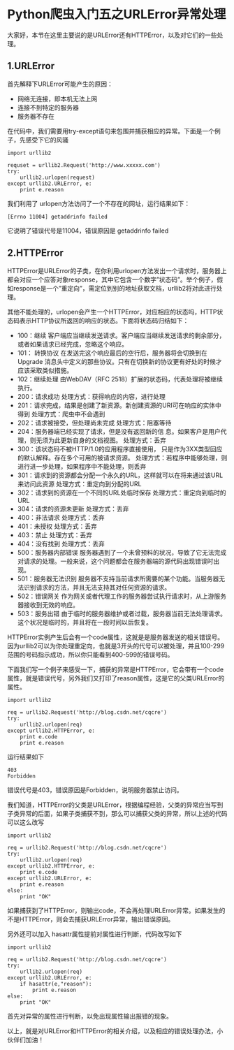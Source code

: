 # Python爬虫入门五之URLError异常处理

大家好，本节在这里主要说的是URLError还有HTTPError，以及对它们的一些处理。

## 1.URLError

首先解释下URLError可能产生的原因：

- 网络无连接，即本机无法上网
- 连接不到特定的服务器
- 服务器不存在

在代码中，我们需要用try-except语句来包围并捕获相应的异常。下面是一个例子，先感受下它的风骚

```
import urllib2

requset = urllib2.Request('http://www.xxxxx.com')
try:
    urllib2.urlopen(request)
except urllib2.URLError, e:
    print e.reason
```

我们利用了 urlopen方法访问了一个不存在的网址，运行结果如下：

```
[Errno 11004] getaddrinfo failed
```

它说明了错误代号是11004，错误原因是 getaddrinfo failed

## 2.HTTPError

HTTPError是URLError的子类，在你利用urlopen方法发出一个请求时，服务器上都会对应一个应答对象response，其中它包含一个数字”状态码”。举个例子，假如response是一个”重定向”，需定位到别的地址获取文档，urllib2将对此进行处理。

其他不能处理的，urlopen会产生一个HTTPError，对应相应的状态吗，HTTP状态码表示HTTP协议所返回的响应的状态。下面将状态码归结如下：

> 
- 100：继续  客户端应当继续发送请求。客户端应当继续发送请求的剩余部分，或者如果请求已经完成，忽略这个响应。
- 101： 转换协议  在发送完这个响应最后的空行后，服务器将会切换到在Upgrade 消息头中定义的那些协议。只有在切换新的协议更有好处的时候才应该采取类似措施。
- 102：继续处理   由WebDAV（RFC 2518）扩展的状态码，代表处理将被继续执行。
- 200：请求成功      处理方式：获得响应的内容，进行处理
- 201：请求完成，结果是创建了新资源。新创建资源的URI可在响应的实体中得到    处理方式：爬虫中不会遇到
- 202：请求被接受，但处理尚未完成    处理方式：阻塞等待
- 204：服务器端已经实现了请求，但是没有返回新的信 息。如果客户是用户代理，则无须为此更新自身的文档视图。    处理方式：丢弃
- 300：该状态码不被HTTP/1.0的应用程序直接使用， 只是作为3XX类型回应的默认解释。存在多个可用的被请求资源。    处理方式：若程序中能够处理，则进行进一步处理，如果程序中不能处理，则丢弃
- 301：请求到的资源都会分配一个永久的URL，这样就可以在将来通过该URL来访问此资源    处理方式：重定向到分配的URL
- 302：请求到的资源在一个不同的URL处临时保存     处理方式：重定向到临时的URL
- 304：请求的资源未更新     处理方式：丢弃
- 400：非法请求     处理方式：丢弃
- 401：未授权     处理方式：丢弃
- 403：禁止     处理方式：丢弃
- 404：没有找到     处理方式：丢弃
- 500：服务器内部错误  服务器遇到了一个未曾预料的状况，导致了它无法完成对请求的处理。一般来说，这个问题都会在服务器端的源代码出现错误时出现。
- 501：服务器无法识别  服务器不支持当前请求所需要的某个功能。当服务器无法识别请求的方法，并且无法支持其对任何资源的请求。
- 502：错误网关  作为网关或者代理工作的服务器尝试执行请求时，从上游服务器接收到无效的响应。
- 503：服务出错   由于临时的服务器维护或者过载，服务器当前无法处理请求。这个状况是临时的，并且将在一段时间以后恢复。


HTTPError实例产生后会有一个code属性，这就是是服务器发送的相关错误号。
因为urllib2可以为你处理重定向，也就是3开头的代号可以被处理，并且100-299范围的号码指示成功，所以你只能看到400-599的错误号码。

下面我们写一个例子来感受一下，捕获的异常是HTTPError，它会带有一个code属性，就是错误代号，另外我们又打印了reason属性，这是它的父类URLError的属性。

```
import urllib2

req = urllib2.Request('http://blog.csdn.net/cqcre')
try:
    urllib2.urlopen(req)
except urllib2.HTTPError, e:
    print e.code
    print e.reason
```

运行结果如下

```
403
Forbidden
```

错误代号是403，错误原因是Forbidden，说明服务器禁止访问。

我们知道，HTTPError的父类是URLError，根据编程经验，父类的异常应当写到子类异常的后面，如果子类捕获不到，那么可以捕获父类的异常，所以上述的代码可以这么改写


```
import urllib2

req = urllib2.Request('http://blog.csdn.net/cqcre')
try:
    urllib2.urlopen(req)
except urllib2.HTTPError, e:
    print e.code
except urllib2.URLError, e:
    print e.reason
else:
    print "OK"
```

如果捕获到了HTTPError，则输出code，不会再处理URLError异常。如果发生的不是HTTPError，则会去捕获URLError异常，输出错误原因。

另外还可以加入 hasattr属性提前对属性进行判断，代码改写如下


```
import urllib2

req = urllib2.Request('http://blog.csdn.net/cqcre')
try:
    urllib2.urlopen(req)
except urllib2.URLError, e:
    if hasattr(e,"reason"):
        print e.reason
else:
    print "OK"
```

首先对异常的属性进行判断，以免出现属性输出报错的现象。

以上，就是对URLError和HTTPError的相关介绍，以及相应的错误处理办法，小伙伴们加油！